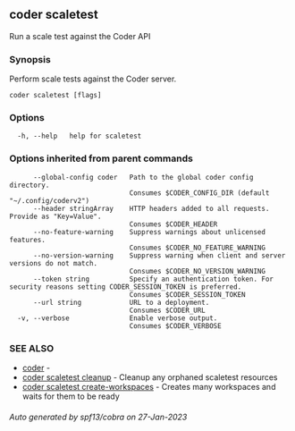 ## coder scaletest

Run a scale test against the Coder API

### Synopsis

Perform scale tests against the Coder server.

```
coder scaletest [flags]
```

### Options

```
  -h, --help   help for scaletest
```

### Options inherited from parent commands

```
      --global-config coder   Path to the global coder config directory.
                              Consumes $CODER_CONFIG_DIR (default "~/.config/coderv2")
      --header stringArray    HTTP headers added to all requests. Provide as "Key=Value".
                              Consumes $CODER_HEADER
      --no-feature-warning    Suppress warnings about unlicensed features.
                              Consumes $CODER_NO_FEATURE_WARNING
      --no-version-warning    Suppress warning when client and server versions do not match.
                              Consumes $CODER_NO_VERSION_WARNING
      --token string          Specify an authentication token. For security reasons setting CODER_SESSION_TOKEN is preferred.
                              Consumes $CODER_SESSION_TOKEN
      --url string            URL to a deployment.
                              Consumes $CODER_URL
  -v, --verbose               Enable verbose output.
                              Consumes $CODER_VERBOSE
```

### SEE ALSO

- [coder](coder.md) -
- [coder scaletest cleanup](coder_scaletest_cleanup.md) - Cleanup any orphaned scaletest resources
- [coder scaletest create-workspaces](coder_scaletest_create-workspaces.md) - Creates many workspaces and waits for them to be ready

###### Auto generated by spf13/cobra on 27-Jan-2023
